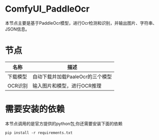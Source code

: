 # ComfyUI_PaddleOcr
本节点主要是基于PaddleOcr模型，进行Ocr检测和识别，并输出图片、字符串、JSON信息。



# 节点
|名称                          |描述                             |
|------------------------------|--------------------------------|
|下载模型                       |自动下载并加载PaaleOcr的三个模型   |
|OCR识别                       |输入图片和模型，进行OCR推理 |

# 需要安装的依赖
本节点调用的是官方提供的python包,你还需要安装下面的依赖

```
pip install -r requirements.txt
```